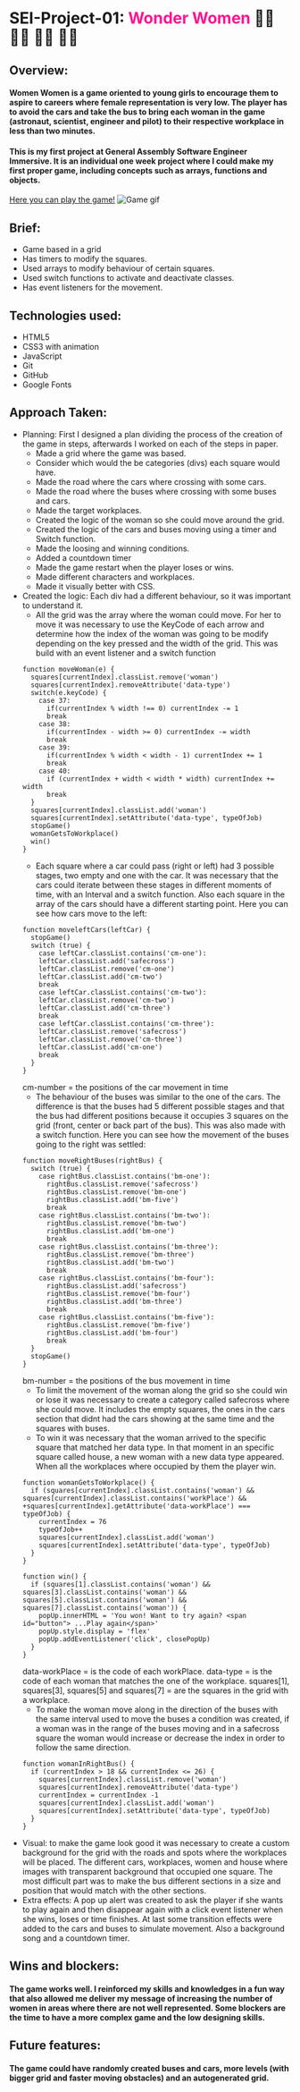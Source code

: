 # **SEI-Project-01: <span style="color:deeppink">Wonder Women** </span> :woman_astronaut: :woman_scientist: :construction_worker_woman: :woman_pilot:

## Overview:
#### Women Women is a game oriented to young girls to encourage them to aspire to careers where female representation is very low. The player has to avoid the cars and take the bus to bring each woman in the game (astronaut, scientist, engineer and pilot) to their respective workplace in less than two minutes.
#### This is my first project at General Assembly Software Engineer Immersive. It is an individual one week project where I could make my first proper game, including concepts such as arrays, functions and objects.

[Here you can play the game!](http://camilabuenamar.github.io/project-01)
![Game gif](https://gph.is/g/ZYAyn3D)

## Brief:
- Game based in a grid
- Has timers to modify the squares.
- Used arrays to modify behaviour of certain squares.
- Used switch functions to activate and deactivate classes.
- Has event listeners for the movement.

## Technologies used:
- HTML5
- CSS3 with animation
- JavaScript
- Git
- GitHub
- Google Fonts

## Approach Taken:
- Planning: First I designed a plan dividing the process of the creation of the game in steps, afterwards I worked on each of the steps in paper.
  - Made a grid where the game was based.
  - Consider which would the be categories (divs) each square would have.
  - Made the road where the cars where crossing with some cars.
  - Made the road where the buses where crossing with some buses and cars.
  - Made the target workplaces.
  - Created the logic of the woman so she could move around the grid.
  - Created the logic of the cars and buses moving using a timer and Switch function.
  - Made the loosing and winning conditions.
  - Added a countdown timer
  - Made the game restart when the player loses or wins.
  - Made different characters and workplaces.
  - Made it visually better with CSS.
- Created the logic: Each div had a different behaviour, so it was important to understand it.
  - All the grid was the array where the woman could move. For her to move it was necessary to use the KeyCode of each arrow and determine how the index of the woman was going to be modify depending on the key pressed and the width of the grid. This was build with an event listener and a switch function
  ```
  function moveWoman(e) {
    squares[currentIndex].classList.remove('woman')
    squares[currentIndex].removeAttribute('data-type')
    switch(e.keyCode) {
      case 37:
        if(currentIndex % width !== 0) currentIndex -= 1
        break
      case 38:
        if(currentIndex - width >= 0) currentIndex -= width
        break
      case 39:
        if(currentIndex % width < width - 1) currentIndex += 1
        break
      case 40:
        if (currentIndex + width < width * width) currentIndex += width
        break
    }
    squares[currentIndex].classList.add('woman')
    squares[currentIndex].setAttribute('data-type', typeOfJob)
    stopGame()
    womanGetsToWorkplace()
    win()
  }
  ```
  - Each square where a car could pass (right or left) had 3 possible stages, two empty and one with the car. It was necessary that the cars could iterate between these stages in different moments of time, with an Interval and a switch function. Also each square in the array of the cars should have a different starting point.
  Here you can see how cars move to the left:
  ```
  function moveleftCars(leftCar) {
    stopGame()
    switch (true) {
      case leftCar.classList.contains('cm-one'):
      leftCar.classList.add('safecross')
      leftCar.classList.remove('cm-one')
      leftCar.classList.add('cm-two')
      break
      case leftCar.classList.contains('cm-two'):
      leftCar.classList.remove('cm-two')
      leftCar.classList.add('cm-three')
      break
      case leftCar.classList.contains('cm-three'):
      leftCar.classList.remove('safecross')
      leftCar.classList.remove('cm-three')
      leftCar.classList.add('cm-one')
      break
    }
  }
  ```  
  cm-number = the positions of the car movement in time
  - The behaviour of the buses was similar to the one of the cars. The difference is that the buses had 5 different possible stages and that the bus had different positions because it occupies 3 squares on the grid (front, center or back part of the bus). This was also made with a switch function.
  Here you can see how the movement of the buses going to the right was settled:
  ```
  function moveRightBuses(rightBus) {
    switch (true) {
      case rightBus.classList.contains('bm-one'):
        rightBus.classList.remove('safecross')
        rightBus.classList.remove('bm-one')
        rightBus.classList.add('bm-five')
        break
      case rightBus.classList.contains('bm-two'):
        rightBus.classList.remove('bm-two')
        rightBus.classList.add('bm-one')
        break
      case rightBus.classList.contains('bm-three'):
        rightBus.classList.remove('bm-three')
        rightBus.classList.add('bm-two')
        break
      case rightBus.classList.contains('bm-four'):
        rightBus.classList.add('safecross')
        rightBus.classList.remove('bm-four')
        rightBus.classList.add('bm-three')
        break
      case rightBus.classList.contains('bm-five'):
        rightBus.classList.remove('bm-five')
        rightBus.classList.add('bm-four')
        break
    }
    stopGame()
  }
  ```
  bm-number = the positions of the bus movement in time
  -  To limit the movement of the woman along the grid so she could win or lose it was necessary to create a category called safecross where she could move. It includes the empty squares, the ones in the cars section that didnt had the cars showing at the same time and the squares with buses.
  - To win it was necessary that the woman arrived to the specific square that matched her data type. In that moment in an specific square called house, a new woman with a new data type appeared. When all the workplaces where occupied by them the player win.
  ```
  function womanGetsToWorkplace() {
    if (squares[currentIndex].classList.contains('woman') && squares[currentIndex].classList.contains('workPlace') && +squares[currentIndex].getAttribute('data-workPlace') === typeOfJob) {
      currentIndex = 76
      typeOfJob++
      squares[currentIndex].classList.add('woman')
      squares[currentIndex].setAttribute('data-type', typeOfJob)
    }
  }

  function win() {
    if (squares[1].classList.contains('woman') && squares[3].classList.contains('woman') && squares[5].classList.contains('woman') && squares[7].classList.contains('woman')) {
      popUp.innerHTML = 'You won! Want to try again? <span id="button"> ...Play again</span>'
      popUp.style.display = 'flex'
      popUp.addEventListener('click', closePopUp)
    }
  }
  ```
  data-workPlace = is the code of each workPlace.
  data-type = is the code of each woman that matches the one of the workplace.
  squares[1], squares[3], squares[5] and squares[7] = are the squares in the grid with a workplace.
  - To make the woman move along in the direction of the buses with the same interval used to move the buses a condition was created, if a woman was in the range of the buses moving and in a safecross square the woman would increase or decrease the index in order to follow the same direction.
  ```
  function womanInRightBus() {
    if (currentIndex > 18 && currentIndex <= 26) {
      squares[currentIndex].classList.remove('woman')
      squares[currentIndex].removeAttribute('data-type')
      currentIndex = currentIndex -1
      squares[currentIndex].classList.add('woman')
      squares[currentIndex].setAttribute('data-type', typeOfJob)
    }
  }
  ```
- Visual: to make the game look good it was necessary to create a custom background for the grid with the roads and spots where the workplaces will be placed. The different cars, workplaces, women and house where images with transparent background that occupied one square. The most difficult part was to make the bus different sections in a size and position that would match with the other sections.
- Extra effects: A pop up alert was created to ask the player if she wants to play again and then disappear again with a click event listener when she wins, loses or time finishes. At last some transition effects were added to the cars and buses to simulate movement. Also a background song and a countdown timer.

## Wins and blockers:
#### The game works well. I reinforced my skills and knowledges in a fun way that also allowed me deliver my message of increasing the number of women in areas where there are not well represented. Some blockers are the time to have a more complex game and the low designing skills.

## Future features:
#### The game could have randomly created buses and cars, more levels (with bigger grid and faster moving obstacles) and an autogenerated grid.
